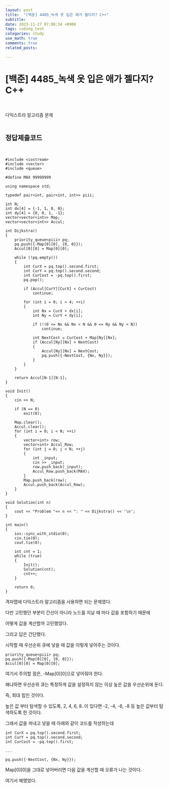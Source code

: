 ```yaml
---
layout: post
title:  "[백준] 4485_녹색 옷 입은 애가 젤다지? C++"
subtitle:   
date: 2023-11-27 07:08:34 +0900
tags: coding_test
categories: study
use_math: true
comments: true
related_posts:

---
```


# [백준] 4485_녹색 옷 입은 애가 젤다지? C++<br/>
<br/>

다익스트라 알고리즘 문제<br/>
<br/>

## 정답제출코드<br/>
<br/>

```
#include <iostream>
#include <vector>
#include <queue>

#define MAX 99999999

using namespace std;

typedef pair<int, pair<int, int>> piii;

int N;
int dx[4] = {-1, 1, 0, 0};
int dy[4] = {0, 0, 1, -1};
vector<vector<int>> Map;
vector<vector<int>> Accul;

int Dijkstra()
{
    priority_queue<piii> pq;
    pq.push({-Map[0][0], {0, 0}});
    Accul[0][0] = Map[0][0];

    while (!pq.empty())
    {
        int CurX = pq.top().second.first;
        int CurY = pq.top().second.second;
        int CurCost = -pq.top().first;
        pq.pop();

        if (Accul[CurY][CurX] < CurCost)
            continue;
        
        for (int i = 0; i < 4; ++i)
        {
            int Nx = CurX + dx[i];
            int Ny = CurY + dy[i];

            if (!(0 <= Nx && Nx < N && 0 <= Ny && Ny < N))
                continue;
            
            int NextCost = CurCost + Map[Ny][Nx];
            if (Accul[Ny][Nx] > NextCost)
            {
                Accul[Ny][Nx] = NextCost;
                pq.push({-NextCost, {Nx, Ny}});
            }
        }
    }

    return Accul[N-1][N-1];
}

void Init()
{
    cin >> N;

    if (N == 0)
        exit(0);

    Map.clear();
    Accul.clear();
    for (int i = 0; i < N; ++i)
    {
        vector<int> row;
        vector<int> Accul_Row;
        for (int j = 0; j < N; ++j)
        {
            int _input;
            cin >> _input;
            row.push_back(_input);
            Accul_Row.push_back(MAX);
        }
        Map.push_back(row);
        Accul.push_back(Accul_Row);
    }
}

void Solution(int n)
{
    cout << "Problem "<< n << ": " << Dijkstra() << '\n';
}

int main()
{
    ios::sync_with_stdio(0);
    cin.tie(0);
    cout.tie(0);

    int cnt = 1;
    while (true)
    {
        Init();
        Solution(cnt);
        cnt++;
    }

    return 0;
}
```

격자맵에 다익스트라 알고리즘을 사용하면 되는 문제였다.<br/>

다만 고민했던 부분이 간선이 아니라 노드를 지날 때 마다 값을 포함하기 때문에<br/>

어떻게 값을 계산할까 고민했었다.<br/>

그리고 답은 간단했다.<br/>

시작할 때 우선순위 큐에 넣을 때 값을 이렇게 넣어주는 것이다.<br/>

```
priority_queue<piii> pq;
pq.push({-Map[0][0], {0, 0}});
Accul[0][0] = Map[0][0];
```

여기서 주의할 점은, -Map[0][0]으로 넣어줘야 한다.<br/>

왜냐하면 우선순위 큐는 특정하게 값을 설정하지 않는 이상 높은 값을 우선순위에 둔다.<br/>

즉, 최대 힙인 것이다.<br/>

높은 값 부터 탐색할 수 있도록, 2, 4, 6, 8..이 있다면 -2, -4, -6, -8 등 높은 값부터 탐색하도록 한 것이다.<br/>

그래서 값을 꺼내고 넣을 때 아래와 같이 코드를 작성하는데

```
int CurX = pq.top().second.first;
int CurY = pq.top().second.second;
int CurCost = -pq.top().first;

...

pq.push({-NextCost, {Nx, Ny}});
```

Map[0][0]을 그대로 넣어버리면 다음 값을 계산할 때 오류가 나는 것이다.<br/>

여기서 해맸었다.